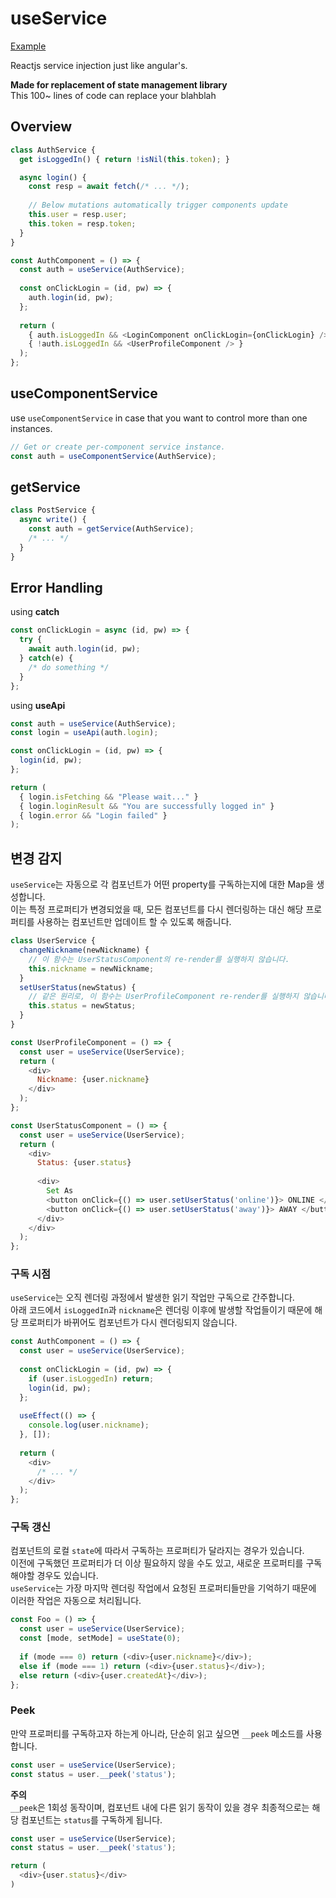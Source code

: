 useService
====
[Example](https://pjc0247.github.io/useService/)<br>

Reactjs service injection just like angular's.

__Made for replacement of state management library__<br>
This 100~ lines of code can replace your blahblah

Overview
----
```js
class AuthService {
  get isLoggedIn() { return !isNil(this.token); }

  async login() {
    const resp = await fetch(/* ... */);
    
    // Below mutations automatically trigger components update
    this.user = resp.user;
    this.token = resp.token;
  }
}
```
```js
const AuthComponent = () => {
  const auth = useService(AuthService);
  
  const onClickLogin = (id, pw) => {
    auth.login(id, pw);
  };
  
  return (
    { auth.isLoggedIn && <LoginComponent onClickLogin={onClickLogin} /> }
    { !auth.isLoggedIn && <UserProfileComponent /> }
  ); 
};
```

useComponentService
----
use `useComponentService` in case that you want to control more than one instances.
```js
// Get or create per-component service instance.
const auth = useComponentService(AuthService);
```

getService
----
```js
class PostService {
  async write() {
    const auth = getService(AuthService);
    /* ... */
  }
}
```

Error Handling
----

using __catch__

```js
const onClickLogin = async (id, pw) => {
  try {
    await auth.login(id, pw);
  } catch(e) {
    /* do something */
  }
};
```

using __useApi__

```js
const auth = useService(AuthService);
const login = useApi(auth.login);

const onClickLogin = (id, pw) => {
  login(id, pw);
};

return (
  { login.isFetching && "Please wait..." }
  { login.loginResult && "You are successfully logged in" }
  { login.error && "Login failed" }
);
```


변경 감지
----
`useService`는 자동으로 각 컴포넌트가 어떤 property를 구독하는지에 대한 Map을 생성합니다.<br>
이는 특정 프로퍼티가 변경되었을 때, 모든 컴포넌트를 다시 렌더링하는 대신 해당 프로퍼티를 사용하는 컴포넌트만 업데이트 할 수 있도록 해줍니다.

```js
class UserService {
  changeNickname(newNickname) {
    // 이 함수는 UserStatusComponent의 re-render를 실행하지 않습니다.
    this.nickname = newNickname;
  }
  setUserStatus(newStatus) {
    // 같은 원리로, 이 함수는 UserProfileComponent re-render를 실행하지 않습니다.
    this.status = newStatus;
  }
}
```
```js
const UserProfileComponent = () => {
  const user = useService(UserService);
  return (
    <div>
      Nickname: {user.nickname}
    </div>
  );
};
```
```js
const UserStatusComponent = () => {
  const user = useService(UserService);
  return (
    <div>
      Status: {user.status}
      
      <div>
        Set As
        <button onClick={() => user.setUserStatus('online')}> ONLINE </button>
        <button onClick={() => user.setUserStatus('away')}> AWAY </button>
      </div>
    </div>
  );
};
```

### 구독 시점
`useService`는 오직 렌더링 과정에서 발생한 읽기 작업만 구독으로 간주합니다.<br>
아래 코드에서 `isLoggedIn`과 `nickname`은 렌더링 이후에 발생할 작업들이기 때문에 해당 프로퍼티가 바뀌어도 컴포넌트가 다시 렌더링되지 않습니다.
```js
const AuthComponent = () => {
  const user = useService(UserService);
  
  const onClickLogin = (id, pw) => {
    if (user.isLoggedIn) return;
    login(id, pw);
  };
  
  useEffect(() => {
    console.log(user.nickname);
  }, []);
  
  return (
    <div>
      /* ... */
    </div>
  );
};
```

### 구독 갱신
컴포넌트의 로컬 `state`에 따라서 구독하는 프로퍼티가 달라지는 경우가 있습니다.<br>
이전에 구독했던 프로퍼티가 더 이상 필요하지 않을 수도 있고, 새로운 프로퍼티를 구독해야할 경우도 있습니다.<br>
`useService`는 가장 마지막 렌더링 작업에서 요청된 프로퍼티들만을 기억하기 때문에 이러한 작업은 자동으로 처리됩니다.
```js
const Foo = () => {
  const user = useService(UserService);
  const [mode, setMode] = useState(0);
  
  if (mode === 0) return (<div>{user.nickname}</div>);
  else if (mode === 1) return (<div>{user.status}</div>);
  else return (<div>{user.createdAt}</div>);
};
```

### Peek

만약 프로퍼티를 구독하고자 하는게 아니라, 단순히 읽고 싶으면 `__peek` 메소드를 사용합니다.
```js
const user = useService(UserService);
const status = user.__peek('status');
```

__주의__<br>
`__peek`은 1회성 동작이며, 컴포넌트 내에 다른 읽기 동작이 있을 경우 최종적으로는 해당 컴포넌트는 `status`를 구독하게 됩니다.
```js
const user = useService(UserService);
const status = user.__peek('status');

return (
  <div>{user.status}</div>
)
```
